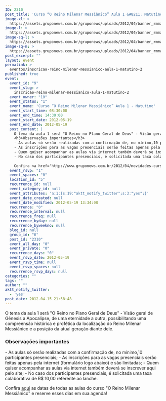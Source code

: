 ```yaml
---
ID: 2310
post_title: 'Curso “O Reino Milenar Messiânico” Aula 1 &#8211; Matutino'
image-xl: >
  https://assets.gruponews.com.br/gruponews/uploads/2012/04/banner_rmma1.jpg
image-l: >
  https://assets.gruponews.com.br/gruponews/uploads/2012/04/banner_rmma1.jpg
image-sq-l: >
  https://assets.gruponews.com.br/gruponews/uploads/2012/04/banner_rmma1.jpg
image-sq-m: >
  https://assets.gruponews.com.br/gruponews/uploads/2012/04/banner_rmma1-720x320.jpg
post_excerpt: ""
layout: event
permalink: >
  eventos/inscricao-reino-milenar-messianico-aula-1-matutino-2
published: true
event:
  event_id: "9"
  event_slug: >
    inscricao-reino-milenar-messianico-aula-1-matutino-2
  event_owner: "10"
  event_status: "1"
  event_name: 'Curso “O Reino Milenar Messiânico” Aula 1 - Matutino'
  event_start_time: 08:30:00
  event_end_time: 14:30:00
  event_start_date: 2012-05-19
  event_end_date: 2012-05-19
  post_content: |
    O tema da aula 1 será "O Reino no Plano Geral de Deus" - Visão geral de Gênesis a Apocalipse, de uma eternidade a outra, possibilitando uma compreensão histórica e profética da localização do Reino Milenar Messiânico e a posição da atual geração diante dele.
    <h3>Observações importantes</h3>
    - As aulas só serão realizadas com a confirmação de, no mínimo,10 participantes presenciais;
    - As inscrições para as vagas presenciais serão feitas apenas pela internet (formulário logo abaixo) e são limitadas;
    - Quem quiser acompanhar as aulas via internet também deverá se inscrever aqui pelo site;
    - No caso dos participantes presenciais, é solicitada uma taxa colaborativa de R$ 10,00 referente ao lanche.
    
    Confira <a href="http://www.gruponews.com.br/2012/04/novidades-curso-rmm.html">aqui</a> as datas de todas as aulas do curso "O Reino Milenar Messiânico" e reserve esses dias em sua agenda!
  event_rsvp: "1"
  event_spaces: "0"
  location_id: "5"
  recurrence_id: null
  event_category_id: null
  event_attributes: 'a:1:{s:19:"aktt_notify_twitter";s:3:"yes";}'
  event_date_created: null
  event_date_modified: 2012-05-19 13:34:08
  recurrence: "0"
  recurrence_interval: null
  recurrence_freq: null
  recurrence_byday: null
  recurrence_byweekno: null
  blog_id: null
  group_id: "0"
  post_id: "2310"
  event_all_day: "0"
  event_private: "0"
  recurrence_days: "0"
  event_rsvp_date: 2012-05-19
  event_rsvp_time: null
  event_rsvp_spaces: null
  recurrence_rsvp_days: null
categories: ""
tags: ""
author: ""
aktt_notify_twitter:
  - 'yes'
post_date: 2012-04-15 21:58:48
---
```

O tema da aula 1 será "O Reino no Plano Geral de Deus" - Visão geral de Gênesis a Apocalipse, de uma eternidade a outra, possibilitando uma compreensão histórica e profética da localização do Reino Milenar Messiânico e a posição da atual geração diante dele.
<h3>Observações importantes</h3>
- As aulas só serão realizadas com a confirmação de, no mínimo,10 participantes presenciais;
- As inscrições para as vagas presenciais serão feitas apenas pela internet (formulário logo abaixo) e são limitadas;
- Quem quiser acompanhar as aulas via internet também deverá se inscrever aqui pelo site;
- No caso dos participantes presenciais, é solicitada uma taxa colaborativa de R$ 10,00 referente ao lanche.

Confira <a href="http://www.gruponews.com.br/2012/04/novidades-curso-rmm.html">aqui</a> as datas de todas as aulas do curso "O Reino Milenar Messiânico" e reserve esses dias em sua agenda!